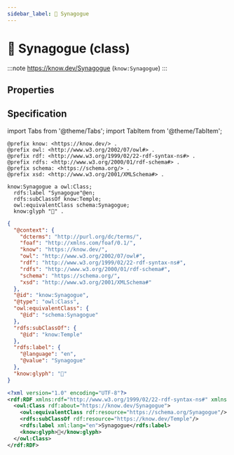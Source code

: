 ```yaml
---
sidebar_label: 🕍 Synagogue
---
```


# 🕍 Synagogue (class)

:::note
https://know.dev/Synagogue
(`know:Synagogue`)
:::

## Properties

## Specification

import Tabs from '@theme/Tabs';
import TabItem from '@theme/TabItem';

<Tabs>
<TabItem value="turtle" label="Turtle">

```turtle
@prefix know: <https://know.dev/> .
@prefix owl: <http://www.w3.org/2002/07/owl#> .
@prefix rdf: <http://www.w3.org/1999/02/22-rdf-syntax-ns#> .
@prefix rdfs: <http://www.w3.org/2000/01/rdf-schema#> .
@prefix schema: <https://schema.org/> .
@prefix xsd: <http://www.w3.org/2001/XMLSchema#> .

know:Synagogue a owl:Class;
  rdfs:label "Synagogue"@en;
  rdfs:subClassOf know:Temple;
  owl:equivalentClass schema:Synagogue;
  know:glyph "🕍" .

```

</TabItem>
<TabItem value="jsonld" label="JSON-LD">

```json
{
  "@context": {
    "dcterms": "http://purl.org/dc/terms/",
    "foaf": "http://xmlns.com/foaf/0.1/",
    "know": "https://know.dev/",
    "owl": "http://www.w3.org/2002/07/owl#",
    "rdf": "http://www.w3.org/1999/02/22-rdf-syntax-ns#",
    "rdfs": "http://www.w3.org/2000/01/rdf-schema#",
    "schema": "https://schema.org/",
    "xsd": "http://www.w3.org/2001/XMLSchema#"
  },
  "@id": "know:Synagogue",
  "@type": "owl:Class",
  "owl:equivalentClass": {
    "@id": "schema:Synagogue"
  },
  "rdfs:subClassOf": {
    "@id": "know:Temple"
  },
  "rdfs:label": {
    "@language": "en",
    "@value": "Synagogue"
  },
  "know:glyph": "🕍"
}
```

</TabItem>
<TabItem value="rdfxml" label="RDF/XML">

```xml
<?xml version="1.0" encoding="UTF-8"?>
<rdf:RDF xmlns:rdf="http://www.w3.org/1999/02/22-rdf-syntax-ns#" xmlns:know="https://know.dev/" xmlns:owl="http://www.w3.org/2002/07/owl#" xmlns:schema="https://schema.org/" xmlns:rdfs="http://www.w3.org/2000/01/rdf-schema#">
  <owl:Class rdf:about="https://know.dev/Synagogue">
    <owl:equivalentClass rdf:resource="https://schema.org/Synagogue"/>
    <rdfs:subClassOf rdf:resource="https://know.dev/Temple"/>
    <rdfs:label xml:lang="en">Synagogue</rdfs:label>
    <know:glyph>🕍</know:glyph>
  </owl:Class>
</rdf:RDF>

```

</TabItem>
</Tabs>

[`Synagogue`]: /Synagogue
